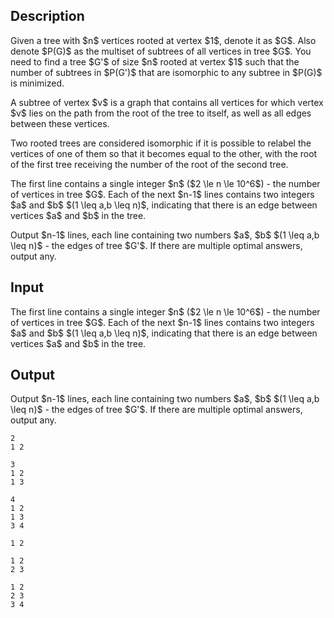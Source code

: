 ## Description

<div><p>Given a tree with $n$ vertices rooted at vertex $1$, denote it as $G$. Also denote $P(G)$ as the multiset of subtrees of all vertices in tree $G$. You need to find a tree $G'$ of size $n$ rooted at vertex $1$ such that the number of subtrees in $P(G')$ that are isomorphic to any subtree in $P(G)$ is minimized.</p><p>A subtree of vertex $v$ is a graph that contains all vertices for which vertex $v$ lies on the path from the root of the tree to itself, as well as all edges between these vertices.</p><p>Two rooted trees are considered isomorphic if it is possible to relabel the vertices of one of them so that it becomes equal to the other, with the root of the first tree receiving the number of the root of the second tree.</p></div><div class="input-specification"><p>The first line contains a single integer $n$ ($2 \le n \le 10^6$) - the number of vertices in tree $G$. Each of the next $n-1$ lines contains two integers $a$ and $b$ $(1 \leq a,b \leq n)$, indicating that there is an edge between vertices $a$ and $b$ in the tree.</p></div><div class="output-specification"><p>Output $n-1$ lines, each line containing two numbers $a$, $b$ $(1 \leq a,b \leq n)$ - the edges of tree $G'$. If there are multiple optimal answers, output any.</p></div>

## Input

<p>The first line contains a single integer $n$ ($2 \le n \le 10^6$) - the number of vertices in tree $G$. Each of the next $n-1$ lines contains two integers $a$ and $b$ $(1 \leq a,b \leq n)$, indicating that there is an edge between vertices $a$ and $b$ in the tree.</p>

## Output

<p>Output $n-1$ lines, each line containing two numbers $a$, $b$ $(1 \leq a,b \leq n)$ - the edges of tree $G'$. If there are multiple optimal answers, output any.</p>





```input1
2
1 2
```




```input2
3
1 2
1 3
```




```input3
4
1 2
1 3
3 4
```




```output1
1 2
```




```output2
1 2
2 3
```




```output3
1 2
2 3
3 4
```


